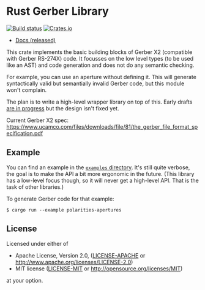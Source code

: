 # Rust Gerber Library

[![Build status][build-status-badge]][build-status]
[![Crates.io][crates-io-badge]][crates-io]

- [Docs (released)](https://docs.rs/gerber-types/)

This crate implements the basic building blocks of Gerber X2 (compatible with
Gerber RS-274X) code. It focusses on the low level types (to be used like an
AST) and code generation and does not do any semantic checking.

For example, you can use an aperture without defining it. This will generate
syntactically valid but semantially invalid Gerber code, but this module won't
complain.

The plan is to write a high-level wrapper library on top of this. Early drafts
[are in progress](https://github.com/dbrgn/gerber-rs) but the design isn't
fixed yet.

Current Gerber X2 spec: https://www.ucamco.com/files/downloads/file/81/the_gerber_file_format_specification.pdf

## Example

You can find an example in the [`examples`
directory](https://github.com/dbrgn/gerber-types-rs/blob/main/examples/polarities-apertures.rs).
It's still quite verbose, the goal is to make the API a bit more ergonomic in
the future. (This library has a low-level focus though, so it will never get a
high-level API. That is the task of other libraries.)

To generate Gerber code for that example:

    $ cargo run --example polarities-apertures

## License

Licensed under either of

 * Apache License, Version 2.0, ([LICENSE-APACHE](LICENSE-APACHE) or http://www.apache.org/licenses/LICENSE-2.0)
 * MIT license ([LICENSE-MIT](LICENSE-MIT) or http://opensource.org/licenses/MIT)

at your option.

<!-- Badges -->
[build-status]: https://github.com/dbrgn/gerber-types-rs/actions?query=workflow%3ACI
[build-status-badge]: https://img.shields.io/github/workflow/status/dbrgn/gerber-types-rs/CI/main
[crates-io]: https://crates.io/crates/gerber-types
[crates-io-badge]: https://img.shields.io/crates/v/gerber-types.svg
